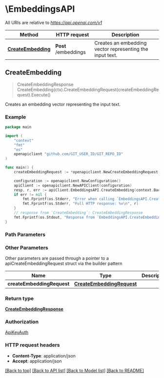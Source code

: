 # \EmbeddingsAPI

All URIs are relative to *https://api.openai.com/v1*

Method | HTTP request | Description
------------- | ------------- | -------------
[**CreateEmbedding**](EmbeddingsAPI.md#CreateEmbedding) | **Post** /embeddings | Creates an embedding vector representing the input text.



## CreateEmbedding

> CreateEmbeddingResponse CreateEmbedding(ctx).CreateEmbeddingRequest(createEmbeddingRequest).Execute()

Creates an embedding vector representing the input text.

### Example

```go
package main

import (
	"context"
	"fmt"
	"os"
	openapiclient "github.com/GIT_USER_ID/GIT_REPO_ID"
)

func main() {
	createEmbeddingRequest := *openapiclient.NewCreateEmbeddingRequest(openapiclient.CreateEmbeddingRequest_input{ArrayOfArrayOfInt32: new([][]int32)}, *openapiclient.NewCreateEmbeddingRequestModel()) // CreateEmbeddingRequest | 

	configuration := openapiclient.NewConfiguration()
	apiClient := openapiclient.NewAPIClient(configuration)
	resp, r, err := apiClient.EmbeddingsAPI.CreateEmbedding(context.Background()).CreateEmbeddingRequest(createEmbeddingRequest).Execute()
	if err != nil {
		fmt.Fprintf(os.Stderr, "Error when calling `EmbeddingsAPI.CreateEmbedding``: %v\n", err)
		fmt.Fprintf(os.Stderr, "Full HTTP response: %v\n", r)
	}
	// response from `CreateEmbedding`: CreateEmbeddingResponse
	fmt.Fprintf(os.Stdout, "Response from `EmbeddingsAPI.CreateEmbedding`: %v\n", resp)
}
```

### Path Parameters



### Other Parameters

Other parameters are passed through a pointer to a apiCreateEmbeddingRequest struct via the builder pattern


Name | Type | Description  | Notes
------------- | ------------- | ------------- | -------------
 **createEmbeddingRequest** | [**CreateEmbeddingRequest**](CreateEmbeddingRequest.md) |  | 

### Return type

[**CreateEmbeddingResponse**](CreateEmbeddingResponse.md)

### Authorization

[ApiKeyAuth](../README.md#ApiKeyAuth)

### HTTP request headers

- **Content-Type**: application/json
- **Accept**: application/json

[[Back to top]](#) [[Back to API list]](../README.md#documentation-for-api-endpoints)
[[Back to Model list]](../README.md#documentation-for-models)
[[Back to README]](../README.md)

